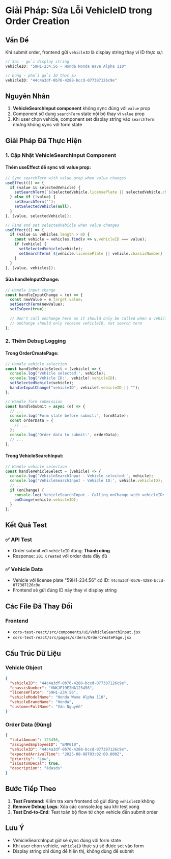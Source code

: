 # Giải Pháp: Sửa Lỗi VehicleID trong Order Creation

## Vấn Đề
Khi submit order, frontend gửi `vehicleID` là display string thay vì ID thực sự:
```javascript
// Sai - gửi display string
vehicleID: "59H1-234.56 - Honda Honda Wave Alpha 110"

// Đúng - phải gửi ID thực sự
vehicleID: "44c4a3df-0b76-4288-bccd-077387126c9e"
```

## Nguyên Nhân
1. **VehicleSearchInput component** không sync đúng với `value` prop
2. Component sử dụng `searchTerm` state nội bộ thay vì `value` prop
3. Khi user chọn vehicle, component set display string vào `searchTerm` nhưng không sync với form state

## Giải Pháp Đã Thực Hiện

### 1. Cập Nhật VehicleSearchInput Component

#### Thêm useEffect để sync với value prop:
```javascript
// Sync searchTerm with value prop when value changes
useEffect(() => {
  if (value && selectedVehicle) {
    setSearchTerm(`${selectedVehicle.licensePlate || selectedVehicle.chassisNumber} - ${selectedVehicle.vehicleBrandName} ${selectedVehicle.vehicleModelName}`);
  } else if (!value) {
    setSearchTerm('');
    setSelectedVehicle(null);
  }
}, [value, selectedVehicle]);

// Find and set selectedVehicle when value changes
useEffect(() => {
  if (value && vehicles.length > 0) {
    const vehicle = vehicles.find(v => v.vehicleID === value);
    if (vehicle) {
      setSelectedVehicle(vehicle);
      setSearchTerm(`${vehicle.licensePlate || vehicle.chassisNumber} - ${vehicle.vehicleBrandName} ${vehicle.vehicleModelName}`);
    }
  }
}, [value, vehicles]);
```

#### Sửa handleInputChange:
```javascript
// Handle input change
const handleInputChange = (e) => {
  const newValue = e.target.value;
  setSearchTerm(newValue);
  setIsOpen(true);
  
  // Don't call onChange here as it should only be called when a vehicle is selected
  // onChange should only receive vehicleID, not search term
};
```

### 2. Thêm Debug Logging

#### Trong OrderCreatePage:
```javascript
// Handle vehicle selection
const handleVehicleSelect = (vehicle) => {
  console.log('Vehicle selected:', vehicle);
  console.log('Vehicle ID:', vehicle?.vehicleID);
  setSelectedVehicle(vehicle);
  handleInputChange("vehicleID", vehicle?.vehicleID || "");
};

// Handle form submission
const handleSubmit = async (e) => {
  // ...
  console.log('Form state before submit:', formState);
  const orderData = {
    // ...
  };
  console.log('Order data to submit:', orderData);
  // ...
};
```

#### Trong VehicleSearchInput:
```javascript
// Handle vehicle selection
const handleVehicleSelect = (vehicle) => {
  console.log('VehicleSearchInput - Vehicle selected:', vehicle);
  console.log('VehicleSearchInput - Vehicle ID:', vehicle.vehicleID);
  // ...
  if (onChange) {
    console.log('VehicleSearchInput - Calling onChange with vehicleID:', vehicle.vehicleID);
    onChange(vehicle.vehicleID);
  }
};
```

## Kết Quả Test

### ✅ API Test
- Order submit với `vehicleID` đúng: **Thành công**
- Response: `201 Created` với order data đầy đủ

### ✅ Vehicle Data
- Vehicle với license plate "59H1-234.56" có ID: `44c4a3df-0b76-4288-bccd-077387126c9e`
- Frontend sẽ gửi đúng ID này thay vì display string

## Các File Đã Thay Đổi

### Frontend
- `cors-test-react/src/components/ui/VehicleSearchInput.jsx`
- `cors-test-react/src/pages/orders/OrderCreatePage.jsx`

## Cấu Trúc Dữ Liệu

### Vehicle Object
```json
{
  "vehicleID": "44c4a3df-0b76-4288-bccd-077387126c9e",
  "chassisNumber": "VNKJF19E2NA123456",
  "licensePlate": "59H1-234.56",
  "vehicleModelName": "Honda Wave Alpha 110",
  "vehicleBrandName": "Honda",
  "customerFullName": "Văn Nguyễn"
}
```

### Order Data (Đúng)
```json
{
  "totalAmount": 123456,
  "assignedEmployeeID": "EMP010",
  "vehicleID": "44c4a3df-0b76-4288-bccd-077387126c9e",
  "expectedArrivalTime": "2025-08-08T03:02:00.000Z",
  "priority": "Low",
  "isCustomDecal": true,
  "description": "ádasds"
}
```

## Bước Tiếp Theo

1. **Test Frontend**: Kiểm tra xem frontend có gửi đúng `vehicleID` không
2. **Remove Debug Logs**: Xóa các console.log sau khi test xong
3. **Test End-to-End**: Test toàn bộ flow từ chọn vehicle đến submit order

## Lưu Ý

- VehicleSearchInput giờ sẽ sync đúng với form state
- Khi user chọn vehicle, `vehicleID` thực sự sẽ được set vào form
- Display string chỉ dùng để hiển thị, không dùng để submit